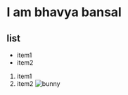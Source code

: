 # I am bhavya bansal
## list
* item1
* item2
1. item1
2. item2
![bunny](https://pbs.twimg.com/profile_images/965036344216039424/NQOVAYZ-_400x400.jpg)
